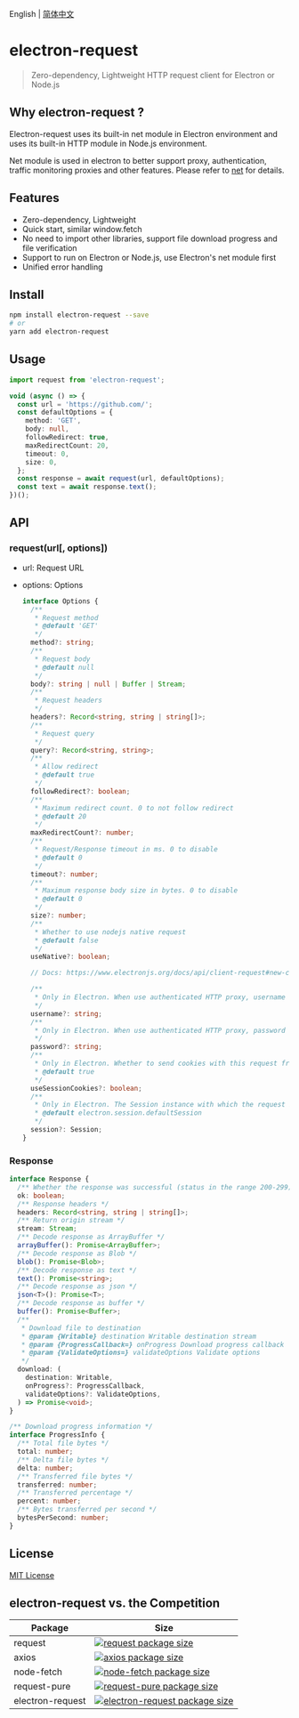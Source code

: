 English | [简体中文](./README.zh-CN.md)

# electron-request

> Zero-dependency, Lightweight HTTP request client for Electron or Node.js

## Why electron-request ?

Electron-request uses its built-in net module in Electron environment and uses its built-in HTTP module in Node.js environment.

Net module is used in electron to better support proxy, authentication, traffic monitoring proxies and other features. Please refer to [net](https://www.electronjs.org/docs/api/net) for details.

## Features

- Zero-dependency, Lightweight
- Quick start, similar window.fetch
- No need to import other libraries, support file download progress and file verification
- Support to run on Electron or Node.js, use Electron's net module first
- Unified error handling

## Install

```bash
npm install electron-request --save
# or
yarn add electron-request
```

## Usage

```ts
import request from 'electron-request';

void (async () => {
  const url = 'https://github.com/';
  const defaultOptions = {
    method: 'GET',
    body: null,
    followRedirect: true,
    maxRedirectCount: 20,
    timeout: 0,
    size: 0,
  };
  const response = await request(url, defaultOptions);
  const text = await response.text();
})();
```

## API

### request(url[, options])

- url: Request URL

- options: Options

  ```ts
  interface Options {
    /**
     * Request method
     * @default 'GET'
     */
    method?: string;
    /**
     * Request body
     * @default null
     */
    body?: string | null | Buffer | Stream;
    /**
     * Request headers
     */
    headers?: Record<string, string | string[]>;
    /**
     * Request query
     */
    query?: Record<string, string>;
    /**
     * Allow redirect
     * @default true
     */
    followRedirect?: boolean;
    /**
     * Maximum redirect count. 0 to not follow redirect
     * @default 20
     */
    maxRedirectCount?: number;
    /**
     * Request/Response timeout in ms. 0 to disable
     * @default 0
     */
    timeout?: number;
    /**
     * Maximum response body size in bytes. 0 to disable
     * @default 0
     */
    size?: number;
    /**
     * Whether to use nodejs native request
     * @default false
     */
    useNative?: boolean;

    // Docs: https://www.electronjs.org/docs/api/client-request#new-clientrequestoptions

    /**
     * Only in Electron. When use authenticated HTTP proxy, username to use to authenticate
     */
    username?: string;
    /**
     * Only in Electron. When use authenticated HTTP proxy, password to use to authenticate
     */
    password?: string;
    /**
     * Only in Electron. Whether to send cookies with this request from the provided session
     * @default true
     */
    useSessionCookies?: boolean;
    /**
     * Only in Electron. The Session instance with which the request is associated
     * @default electron.session.defaultSession
     */
    session?: Session;
  }
  ```

### Response

```ts
interface Response {
  /** Whether the response was successful (status in the range 200-299) */
  ok: boolean;
  /** Response headers */
  headers: Record<string, string | string[]>;
  /** Return origin stream */
  stream: Stream;
  /** Decode response as ArrayBuffer */
  arrayBuffer(): Promise<ArrayBuffer>;
  /** Decode response as Blob */
  blob(): Promise<Blob>;
  /** Decode response as text */
  text(): Promise<string>;
  /** Decode response as json */
  json<T>(): Promise<T>;
  /** Decode response as buffer */
  buffer(): Promise<Buffer>;
  /**
   * Download file to destination
   * @param {Writable} destination Writable destination stream
   * @param {ProgressCallback=} onProgress Download progress callback
   * @param {ValidateOptions=} validateOptions Validate options
   */
  download: (
    destination: Writable,
    onProgress?: ProgressCallback,
    validateOptions?: ValidateOptions,
  ) => Promise<void>;
}

/** Download progress information */
interface ProgressInfo {
  /** Total file bytes */
  total: number;
  /** Delta file bytes */
  delta: number;
  /** Transferred file bytes */
  transferred: number;
  /** Transferred percentage */
  percent: number;
  /** Bytes transferred per second */
  bytesPerSecond: number;
}
```

## License

[MIT License](./LICENSE)

## electron-request vs. the Competition

| Package | Size |
| --- | --- |
| request | [![request package size](https://packagephobia.now.sh/badge?p=request)](https://packagephobia.now.sh/result?p=request) |
| axios | [![axios package size](https://packagephobia.now.sh/badge?p=axios)](https://packagephobia.now.sh/result?p=axios) |
| node-fetch | [![node-fetch package size](https://packagephobia.now.sh/badge?p=node-fetch)](https://packagephobia.now.sh/result?p=node-fetch) |
| request-pure | [![request-pure package size](https://packagephobia.now.sh/badge?p=request-pure)](https://packagephobia.now.sh/result?p=request-pure) |
| electron-request | [![electron-request package size](https://packagephobia.now.sh/badge?p=electron-request)](https://packagephobia.now.sh/result?p=electron-request) |

